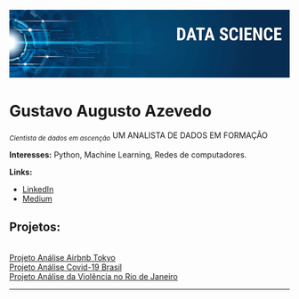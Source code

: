 <p align="center">
  <img src="banner.png" >
</p>

# Gustavo Augusto Azevedo
<sub>*Cientista de dados em ascenção*</sub>
UM ANALISTA DE DADOS EM FORMAÇÃO

**Interesses:** Python, Machine Learning, Redes de computadores.

**Links:**
* [LinkedIn](https://www.linkedin.com/in/gustavo-augusto-azevedo-458b16a)
* [Medium](https://medium.com/@lordakarim)


## Projetos:
<br>
<a href="https://bit.ly/3e0eN9O"> Projeto Análise Airbnb Tokyo <br>
  <a href="https://bit.ly/3ehifxa"> Projeto Análise Covid-19 Brasil <br>
    <a href="https://bit.ly/3eO882U"> Projeto Análise da Violência no Rio de Janeiro <br>
    
  



---




